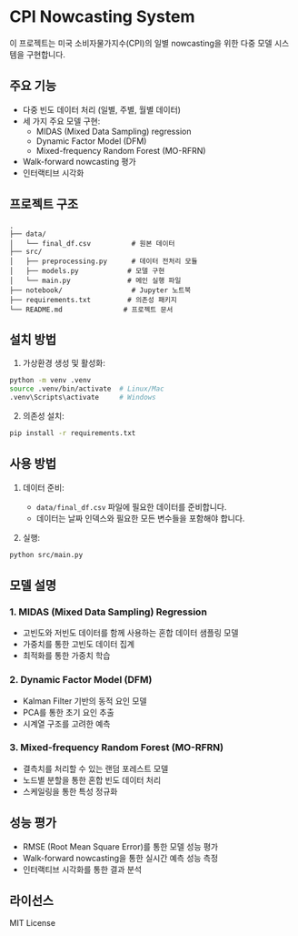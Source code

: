 # CPI Nowcasting System

이 프로젝트는 미국 소비자물가지수(CPI)의 일별 nowcasting을 위한 다중 모델 시스템을 구현합니다.

## 주요 기능

- 다중 빈도 데이터 처리 (일별, 주별, 월별 데이터)
- 세 가지 주요 모델 구현:
  - MIDAS (Mixed Data Sampling) regression
  - Dynamic Factor Model (DFM)
  - Mixed-frequency Random Forest (MO-RFRN)
- Walk-forward nowcasting 평가
- 인터랙티브 시각화

## 프로젝트 구조

```
.
├── data/
│   └── final_df.csv          # 원본 데이터
├── src/
│   ├── preprocessing.py      # 데이터 전처리 모듈
│   ├── models.py            # 모델 구현
│   └── main.py              # 메인 실행 파일
├── notebook/                 # Jupyter 노트북
├── requirements.txt         # 의존성 패키지
└── README.md               # 프로젝트 문서
```

## 설치 방법

1. 가상환경 생성 및 활성화:
```bash
python -m venv .venv
source .venv/bin/activate  # Linux/Mac
.venv\Scripts\activate     # Windows
```

2. 의존성 설치:
```bash
pip install -r requirements.txt
```

## 사용 방법

1. 데이터 준비:
   - `data/final_df.csv` 파일에 필요한 데이터를 준비합니다.
   - 데이터는 날짜 인덱스와 필요한 모든 변수들을 포함해야 합니다.

2. 실행:
```bash
python src/main.py
```

## 모델 설명

### 1. MIDAS (Mixed Data Sampling) Regression
- 고빈도와 저빈도 데이터를 함께 사용하는 혼합 데이터 샘플링 모델
- 가중치를 통한 고빈도 데이터 집계
- 최적화를 통한 가중치 학습

### 2. Dynamic Factor Model (DFM)
- Kalman Filter 기반의 동적 요인 모델
- PCA를 통한 초기 요인 추출
- 시계열 구조를 고려한 예측

### 3. Mixed-frequency Random Forest (MO-RFRN)
- 결측치를 처리할 수 있는 랜덤 포레스트 모델
- 노드별 분할을 통한 혼합 빈도 데이터 처리
- 스케일링을 통한 특성 정규화

## 성능 평가

- RMSE (Root Mean Square Error)를 통한 모델 성능 평가
- Walk-forward nowcasting을 통한 실시간 예측 성능 측정
- 인터랙티브 시각화를 통한 결과 분석

## 라이선스

MIT License 